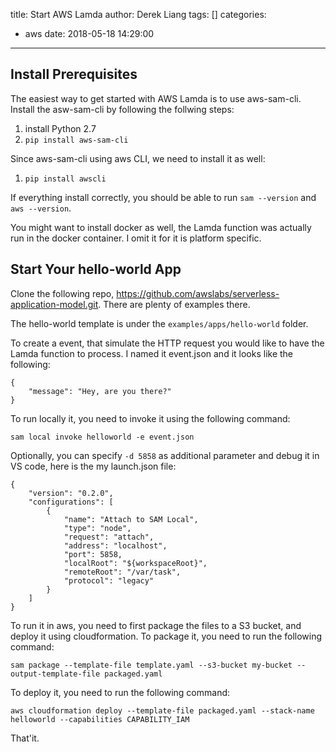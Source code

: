 title: Start AWS Lamda
author: Derek Liang
tags: []
categories:
  - aws
date: 2018-05-18 14:29:00
---
## Install Prerequisites
The easiest way to get started with AWS Lamda is to use aws-sam-cli. Install the asw-sam-cli by following the follwing steps:

1. install Python 2.7
2. `pip install aws-sam-cli`

Since aws-sam-cli using aws CLI, we need to install it as well:

1) `pip install awscli`

If everything install correctly, you should be able to run `sam --version` and `aws --version`.

You might want to install docker as well, the Lamda function was actually run in the docker container. I omit it for it is platform specific.

## Start Your hello-world App
Clone the following repo, https://github.com/awslabs/serverless-application-model.git. There are plenty of examples there. 

The hello-world template is under the `examples/apps/hello-world` folder. 

To create a event, that simulate the HTTP request you would like to have the Lamda function to process. I named it event.json and it looks like the following:

```
{
    "message": "Hey, are you there?"
}
```
To run locally it, you need to invoke it using the following command:
```
sam local invoke helloworld -e event.json
```

Optionally, you can specify `-d 5858` as additional parameter and debug it in VS code, here is the my launch.json file:
```
{
    "version": "0.2.0",
    "configurations": [
        {
            "name": "Attach to SAM Local",
            "type": "node",
            "request": "attach",
            "address": "localhost",
            "port": 5858,
            "localRoot": "${workspaceRoot}",
            "remoteRoot": "/var/task",
            "protocol": "legacy"
        }
    ]
}
```

To run it in aws, you need to first package the files to a S3 bucket, and deploy it using cloudformation. To package it, you need to run the following command:

```
sam package --template-file template.yaml --s3-bucket my-bucket --output-template-file packaged.yaml
```

To deploy it, you need to run the following command:
```
aws cloudformation deploy --template-file packaged.yaml --stack-name helloworld --capabilities CAPABILITY_IAM
```

That'it.



      